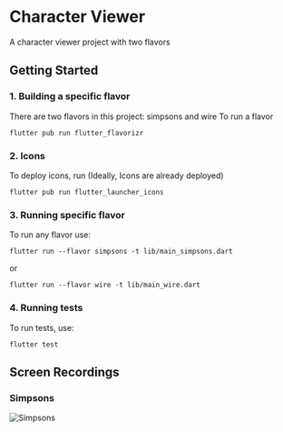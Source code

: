 # Character Viewer

A character viewer project with two flavors

## Getting Started
### 1. Building a specific flavor

There are two flavors in this project: simpsons and wire
To run a flavor
```
flutter pub run flutter_flavorizr
```
### 2. Icons
To deploy icons, run (Ideally, Icons are already  deployed)
```
flutter pub run flutter_launcher_icons
```

### 3. Running specific flavor
To run any flavor use:
```
flutter run --flavor simpsons -t lib/main_simpsons.dart
```
 or 
```
flutter run --flavor wire -t lib/main_wire.dart
```

### 4. Running tests
To run tests, use:
```
flutter test
```


## Screen Recordings
### Simpsons
![Simpsons](./ScreenRecording/low_res.gif)



